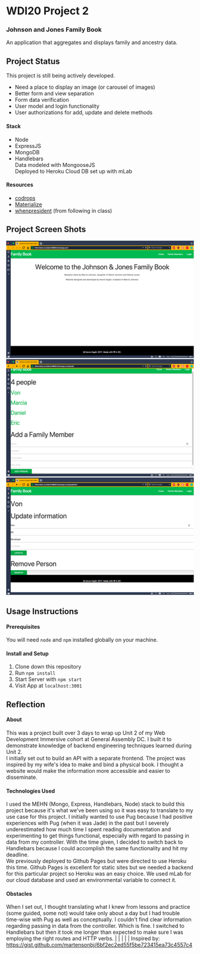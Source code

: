 # WDI20 Project 2
### Johnson and Jones Family Book
An application that aggregates and displays family and ancestry data.

## Project Status
This project is still being actively developed. 
- Need a place to display an image (or carousel of images)
- Better form and view separation
- Form data verification
- User model and login functionality
- User authorizations for add, update and delete methods

#### Stack
- Node  
- ExpressJS  
- MongoDB  
- Handlebars  
Data modeled with MongooseJS  
Deployed to Heroku
Cloud DB set up with mLab

#### Resources
- [codrops](https://tympanus.net/codrops/css_reference/)  
- [Materialize](http://next.materializecss.com/)  
- [whenpresident](https://github.com/keaglin/whenpresidentexercise) (from following in class)  

## Project Screen Shots
![App Welcome](./planning/welcome.png "App Welcome")
![List of People](./planning/list.png "List of People")
![Person Detail](./planning/index.png "Person Details")

## Usage Instructions
#### Prerequisites
You will need `node` and `npm` installed globally on your machine.  
#### Install and Setup
1. Clone down this repository  
2. Run `npm install`  
3. Start Server with `npm start`   
4. Visit App at `localhost:3001`  

## Reflection

#### About 
This was a project built over 3 days to wrap up Unit 2 of my Web Development Immersive cohort at General Assembly DC. I built it to demonstrate knowledge of backend engineering techniques learned during Unit 2.  
I initially set out to build an API with a separate frontend. The project was inspired by my wife's idea to make and bind a physical book. I thought a website would make the information more accessible and easier to disseminate.  
#### Technologies Used
I used the MEHN (Mongo, Express, Handlebars, Node) stack to build this project because it's what we've been using so it was easy to translate to my use case for this project. I initially wanted to use Pug because I had positive experiences with Pug (when it was Jade) in the past but I severely underestimated how much time I spent reading documentation and experimenting to get things functional, especially with regard to passing in data from my controller. With the time given, I decided to switch back to Handlebars because I could accomplish the same functionality and hit my deadline.  
We previously deployed to Github Pages but were directed to use Heroku this time. Github Pages is excellent for static sites but we needed a backend for this particular project so Heroku was an easy choice. We used mLab for our cloud database and used an environmental variable to connect it.  
#### Obstacles
When I set out, I thought translating what I knew from lessons and practice (some guided, some not) would take only about a day but I had trouble time-wise with Pug as well as conceptually. I couldn't find clear information regarding passing in data from the controller. Which is fine. I switched to Handlebars but then it took me longer than expected to make sure I was employing the right routes and HTTP verbs. 
|
|
|
|
|
Inspired by: https://gist.github.com/martensonbj/6bf2ec2ed55f5be723415ea73c4557c4
